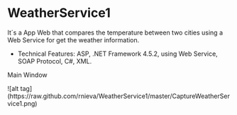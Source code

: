 # WeatherService1
It´s a App Web that compares the temperature between two cities using a Web Service for get the weather information.

- Technical Features: ASP, .NET Framework 4.5.2, using Web Service, SOAP Protocol, C#, XML.


Main Window
<p>
![alt tag](https://raw.github.com/rnieva/WeatherService1/master/CaptureWeatherService1.png)
